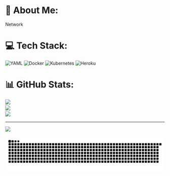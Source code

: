 # 💫 About Me:
Network 


# 💻 Tech Stack:
![YAML](https://img.shields.io/badge/yaml-%23ffffff.svg?style=for-the-badge&logo=yaml&logoColor=151515) ![Docker](https://img.shields.io/badge/docker-%230db7ed.svg?style=for-the-badge&logo=docker&logoColor=white) ![Kubernetes](https://img.shields.io/badge/kubernetes-%23326ce5.svg?style=for-the-badge&logo=kubernetes&logoColor=white) ![Heroku](https://img.shields.io/badge/heroku-%23430098.svg?style=for-the-badge&logo=heroku&logoColor=white)
# 📊 GitHub Stats:
![](https://github-readme-stats.vercel.app/api?username=devopsteam-master&theme=dark&hide_border=false&include_all_commits=true&count_private=false)<br/>
![](https://github-readme-streak-stats.herokuapp.com/?user=devopsteam-master&theme=dark&hide_border=false)<br/>
![](https://github-readme-stats.vercel.app/api/top-langs/?username=devopsteam-master&theme=dark&hide_border=false&include_all_commits=true&count_private=false&layout=compact)

---
[![](https://visitcount.itsvg.in/api?id=devopsteam-master&icon=0&color=0)](https://visitcount.itsvg.in)

<!-- Proudly created with GPRM ( https://gprm.itsvg.in ) -->

![Snake animation](https://raw.githubusercontent.com/devopsteam-master/.github/output/github-contribution-grid-snake-dark.svg)
